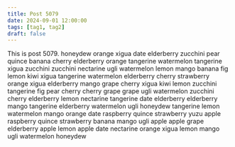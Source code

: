 ```yaml
---
title: Post 5079
date: 2024-09-01 12:00:00
tags: [tag1, tag2]
draft: false
---
```

This is post 5079.
honeydew
orange
xigua
date
elderberry
zucchini
pear
quince
banana
cherry
elderberry
orange
tangerine
watermelon
tangerine
xigua
zucchini
zucchini
nectarine
ugli
watermelon
lemon
mango
banana
fig
lemon
kiwi
xigua
tangerine
watermelon
elderberry
cherry
strawberry
orange
xigua
elderberry
mango
grape
cherry
xigua
kiwi
lemon
zucchini
tangerine
fig
pear
cherry
cherry
grape
grape
ugli
watermelon
zucchini
cherry
elderberry
lemon
nectarine
tangerine
date
elderberry
elderberry
mango
tangerine
elderberry
watermelon
ugli
honeydew
tangerine
lemon
watermelon
mango
orange
date
raspberry
quince
strawberry
yuzu
apple
raspberry
quince
strawberry
banana
mango
ugli
apple
apple
grape
elderberry
apple
lemon
apple
date
nectarine
orange
xigua
lemon
mango
ugli
watermelon
honeydew
